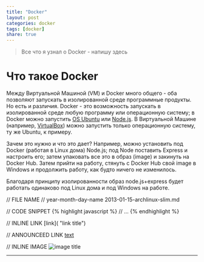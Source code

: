 ```yaml
---
title: "Docker"
layout: post
categories: docker
tags: [docker]
share: true
---
```


> Все что я узнал о Docker - напишу здесь

# Что такое Docker

Между Виртуальной Машиной (VM) и Docker много общего - оба позволяют запускать в изолированной среде программные продукты. Но есть и различия. Docker - это возможность запускать в изолированной среде любую программу или операционную систему; в Docker можно запустить [OS Ubuntu](https://hub.docker.com/_/ubuntu) или [Node.js](https://hub.docker.com/_/node). В Виртуальной Машине (например, [VirtualBox](https://www.virtualbox.org/)) можно запустить только операционную систему, ту же Ubuntu, к примеру.

Зачем это нужно и что это дает? Например, можно установить под Docker (работая в Linux дома) Node.js; под Node поставить Express и настроить его; затем упаковать все это в образ (image) и закинуть на Docker Hub. Затем прийти на работу, стянуть с Docker Hub свой image в Windows и продолжить работу, как будто ничего не изменилось.

Благодаря принципу изолированности образ node.js+express будет работать одинаково под Linux дома и под Windows на работе.

// FILE NAME
// year-month-day-name
2013-01-15-archlinux-slim.md

// CODE SNIPPET
{% highlight javascript %}
// ...
{% endhighlight %}

// INLINE LINK
[link]( "link title")

// ANNOUNCEED LINK
[text][1]

// INLINE IMAGE
![image title]({{site.url}}/images/uploads/2015/08/image.jpg "image alt")

---

[1]: http://speckyboy.com/2015/01/26/six-common-freelancing-myths/ "Six Common Freelancing Myths"
